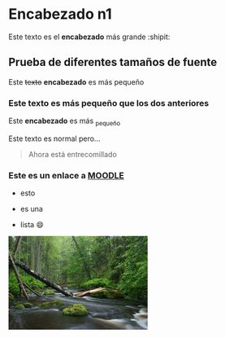 # Encabezado n1
Este texto es el **encabezado** más grande :shipit:

## Prueba de diferentes tamaños de fuente
Este ~~texto~~ **encabezado** es más pequeño

### Este texto es más pequeño que los dos anteriores
Este **encabezado** es más <sub>pequeño</sub>	

Este texto es normal pero...
> Ahora está entrecomillado

### Este es un enlace a [MOODLE](https://moodle.iespablopicasso.es/)

- esto
* es una
+ lista  :smile:

![Esto es una foto](https://github.com/AmelSAT/RepositorioREADME.md/blob/main/images/img.jpg?raw=true)